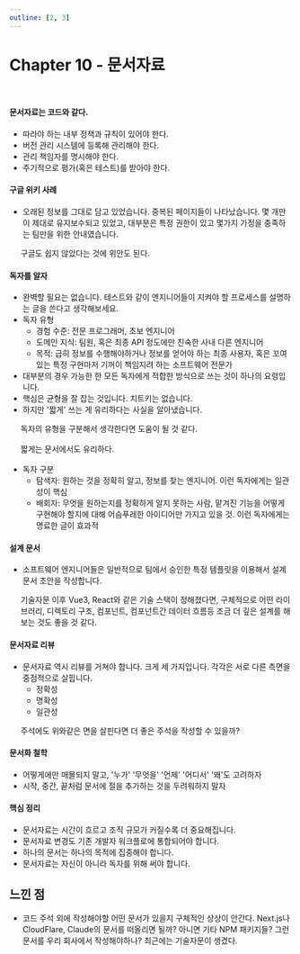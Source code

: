 ```yaml
---
outline: [2, 3]
---
```


# Chapter 10 - 문서자료

<br />

#### 문서자료는 코드와 같다.
- 따라야 하는 내부 정책과 규칙이 있어야 한다.
- 버전 관리 시스템에 등록해 관리해야 한다.
- 관리 책임자를 명시해야 한다.
- 주기적으로 평가(혹은 테스트)를 받아야 한다.

#### 구글 위키 사례
- 오래된 정보를 그대로 담고 있었습니다. 중복된 페이지들이 나타났습니다. 몇 개만이 제대로 유지보수되고 있었고, 대부분은 특정 권한이 있고 몇가지 가정을 충족하는 팀만을 위한 안내였습니다.

<div class="comment">구글도 쉽지 않았다는 것에 위안도 된다.</div>

#### 독자를 알자
- 완벽할 필요는 없습니다. 테스트와 같이 엔지니어들이 지켜야 할 프로세스를 설명하는 글을 쓴다고 생각해보세요.
- 독자 유형
  - 경험 수준: 전문 프로그래머, 초보 엔지니어
  - 도메인 지식: 팀원, 혹은 최종 API 정도에만 친숙한 사내 다른 엔지니어
  - 목적: 급히 정보를 수행해야하거나 정보를 얻어야 하는 최종 사용자, 혹은 꼬여있는 특정 구현마저 기꺼이 책임지려 하는 소프트웨어 전문가
- 대부분의 경우 가능한 한 모든 독자에게 적합한 방식으로 쓰는 것이 하나의 요령입니다.
- 핵심은 균형을 잘 잡는 것입니다. 치트키는 없습니다.
- 하지만 '짧게' 쓰는 게 유리하다는 사실을 알아냈습니다.

<div class="comment">독자의 유형을 구분해서 생각한다면 도움이 될 것 같다.</div>
<div class="comment">짧게는 문서에서도 유리하다.</div>

- 독자 구분
  - 탐색자: 원하는 것을 정확히 알고, 정보를 찾는 엔지니어. 이런 독자에게는 일관성이 핵심
  - 배회자: 무엇을 원하는지를 정확하게 알지 못하는 사람, 맡겨진 기능을 어떻게 구현해야 할지에 대해 어슴푸레한 아이디어만 가지고 있을 것. 이런 독자에게는 명료한 글이 효과적

#### 설계 문서

- 소프트웨어 엔지니어들은 일반적으로 팀에서 승인한 특정 템플릿을 이용해서 설계 문서 초안을 작성합니다.

<div class="comment">기술자문 이후 Vue3, React와 같은 기술 스택이 정해졌다면, 구체적으로 어떤 라이브러리, 디렉토리 구조, 컴포넌트, 컴포넌트간 데이터 흐름등 조금 더 깊은 설계를 해보는 것도 좋을 것 같다.</div>

#### 문서자료 리뷰

- 문서자료 역시 리뷰를 거쳐야 합니다. 크게 세 가지입니다. 각각은 서로 다른 측면을 중점적으로 살핍니다.
  - 정확성
  - 명확성
  - 일관성

<div class="comment">주석에도 위와같은 면을 살핀다면 더 좋은 주석을 작성할 수 있을까?</div>

#### 문서화 철학

- 어떻게에만 매몰되지 말고, '누가' '무엇을' '언제' '어디서' '왜'도 고려하자
- 시작, 중간, 끝처럼 문서에 절을 추가하는 것을 두려워하지 말자

#### 핵심 정리

- 문서자료는 시간이 흐르고 조직 규모가 커질수록 더 중요해집니다.
- 문서자료 변경도 기존 개발자 워크플로에 통합되어야 합니다.
- 하나의 문서는 하나의 목적에 집중해야 합니다.
- 문서자료는 자신이 아니라 독자를 위해 써야 합니다.

## 느낀 점

- 코드 주석 외에 작성해야할 어떤 문서가 있을지 구체적인 상상이 안간다. Next.js나 CloudFlare, Claude의 문서를 떠올리면 될까? 아니면 기타 NPM 패키지들? 그런 문서를 우리 회사에서 작성해야하나? 최근에는 기술자문이 생겼다.

<style scoped lang="scss">
.comment {
    padding-left: 1.25rem;
    color: var(--vp-c-indigo-1);
    font-size: 14px;
    margin: 0 0 16px;
}
</style>